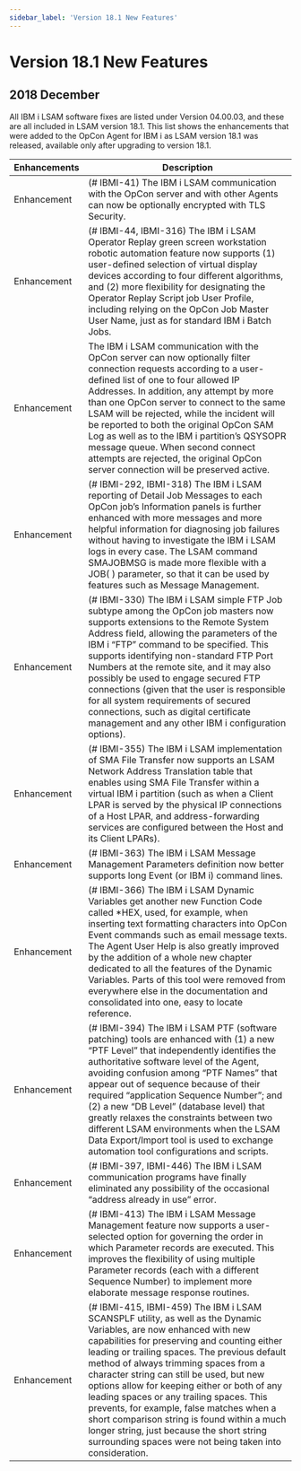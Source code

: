 ```yaml
---
sidebar_label: 'Version 18.1 New Features'
---
```


# Version 18.1 New Features

## 2018 December
All IBM i LSAM software fixes are listed under Version 04.00.03, and these are all included in LSAM version 18.1. This list shows the enhancements that were added to the OpCon
Agent for IBM i as LSAM version 18.1 was released, available only after upgrading to version 18.1.

| Enhancements     | Description |
| ---------------- | ----------- |
| Enhancement      | (# IBMI-41) The IBM i LSAM communication with the OpCon server and with other Agents can now be optionally encrypted with TLS Security.|
| Enhancement      | (# IBMI-44, IBMI-316) The IBM i LSAM Operator Replay green screen workstation robotic automation feature now supports (1) user-defined selection of virtual display devices according to four different algorithms, and (2) more flexibility for designating the Operator Replay Script job User Profile, including relying on the OpCon Job Master User Name, just as for standard IBM i Batch Jobs. |
| Enhancement      | The IBM i LSAM communication with the OpCon server can now optionally filter connection requests according to a user-defined list of one to four allowed IP Addresses. In addition, any attempt by more than one OpCon server to connect to the same LSAM will be rejected, while the incident will be reported to both the original OpCon SAM Log as well as to the IBM i partition’s QSYSOPR message queue. When second connect attempts are rejected, the original OpCon server connection will be preserved active. |
| Enhancement      | (# IBMI-292, IBMI-318) The IBM i LSAM reporting of Detail Job Messages to each OpCon job’s Information panels is further enhanced with more messages and more helpful information for diagnosing job failures without having to investigate the IBM i LSAM logs in every case. The LSAM command SMAJOBMSG is made more flexible with a JOB( ) parameter, so that it can be used by features such as Message Management. |
| Enhancement      | (# IBMI-330) The IBM i LSAM simple FTP Job subtype among the OpCon job masters now supports extensions to the Remote System Address field, allowing the parameters of the IBM i “FTP” command to be specified. This supports identifying non-standard FTP Port Numbers at the remote site, and it may also possibly be used to engage secured FTP connections (given that the user is responsible for all system requirements of secured connections, such as digital certificate management and any other IBM i configuration options).  |
| Enhancement      | (# IBMI-355) The IBM i LSAM implementation of SMA File Transfer now supports an LSAM Network Address Translation table that enables using SMA File Transfer within a virtual IBM i partition (such as when a Client LPAR is served by the physical IP connections of a Host LPAR, and address-forwarding services are configured between the Host and its Client LPARs).
| Enhancement      | (# IBMI-363) The IBM i LSAM Message Management Parameters definition now better supports long Event (or IBM i) command lines. |
| Enhancement      | (# IBMI-366) The IBM i LSAM Dynamic Variables get another new Function Code called *HEX, used, for example, when inserting text formatting characters into OpCon Event commands such as email message texts. The Agent User Help is also greatly improved by the addition of a whole new chapter dedicated to all the features of the Dynamic Variables. Parts of this tool were removed from everywhere else in the documentation and consolidated into one, easy to locate reference. |
| Enhancement      | (# IBMI-394) The IBM i LSAM PTF (software patching) tools are enhanced with (1) a new “PTF Level” that independently identifies the authoritative software level of the Agent, avoiding confusion among “PTF Names” that appear out of sequence because of their required “application Sequence Number”; and (2) a new “DB Level” (database level) that greatly relaxes the constraints between two different LSAM environments when the LSAM Data Export/Import tool is used to exchange automation tool configurations and scripts.
| Enhancement      | (# IBMI-397, IBMI-446) The IBM i LSAM communication programs have finally eliminated any possibility of the occasional “address already in use” error.
| Enhancement      | (# IBMI-413) The IBM i LSAM Message Management feature now supports a user-selected option for governing the order in which Parameter records are executed. This improves the flexibility of using multiple Parameter records (each with a different Sequence Number) to implement more elaborate message response routines.
| Enhancement      | (# IBMI-415, IBMI-459) The IBM i LSAM SCANSPLF utility, as well as the Dynamic Variables, are now enhanced with new capabilities for preserving and counting either leading or trailing spaces. The previous default method of always trimming spaces from a character string can still be used, but new options allow for keeping either or both of any leading spaces or any trailing spaces. This prevents, for example, false matches when a short comparison string is found within a much longer string, just because the short string surrounding spaces were not being taken into consideration. 